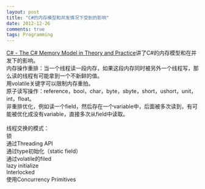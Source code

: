 ```yaml
---
layout: post
title: "C#的内存模型和并发情况下受到的影响"
date: 2012-12-26
comments: true
tags: Programming
---
```

<a href="http://msdn.microsoft.com/en-us/magazine/jj863136.aspx">C# - The C# Memory Model in Theory and Practice</a>讲了C#的内存模型和在并发下的影响。<br />内存操作重排：当一个线程读一段内存，如果这段内存同时被另外一个线程写，那么读的线程有可能拿到一个不新鲜的值。<br />用volatile关键字可以限制内存重拍。<br />原子读写操作：reference，bool，char，byte，sbyte，short，ushort，unit，int，float。<br />非重排优化，例如读一个field，然后存在一个variable中，后面被多次读到，有可能被优化成没有variable，直接多次从field中读取。<br /><br />线程交换的模式：<br />锁<br />通过Threading API<br />通过type初始化（static field）<br />通过volatile的filed<br />lazy initialize<br />Interlocked <br />使用Concurrency Primitives<br /><br /><br /><br /><br /><br /><blockquote></blockquote>